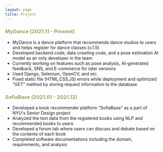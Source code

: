 ```yaml
---
layout: page
title: Project
---
```


### <span style="color: #90a959">MyDance (2021.11 - Present)</span>
* MyDance is a dance platform that recommends dance studios to users and helps register for dance classes (v.1.5)
* Developed backend code, data crawling code, and a pose estimation AI model as an only developer in the team
* Currently working on features such as pose analysis, AI-generated feedback, SNS, and E-commerce for later versions
* Used Django, Selenium, OpenCV, and etc.
* Fixed static file (HTML,CSS,JS) errors while deployment and optimized "GET" method by storing request information to the database

### <span style="color: #90a959">SofiaBase (2021.01 - 2021.12)</span>
* Developed a book recommender platform "SofiaBase" as a part of NYU's Senior Design project
* Analyzed the text data from the registered books using NLP and recommended books to users
* Developed a forum tab where users can discuss and debate based on the contents of each book
* Completed software documentations including the domain, requirements, and analysis


